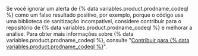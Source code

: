 Se você ignorar um alerta de {% data variables.product.prodname_codeql %} como um falso resultado positivo, por exemplo, porque o código usa uma biblioteca de sanitização incompatível, considere contribuir para o repositório de {% data variables.product.prodname_codeql %} e melhorar a análise. Para obter mais informações sobre {% data variables.product.prodname_codeql %}, consulte "[Contribuir para {% data variables.product.prodname_codeql %}](https://github.com/github/codeql/blob/main/CONTRIBUTING.md)".
